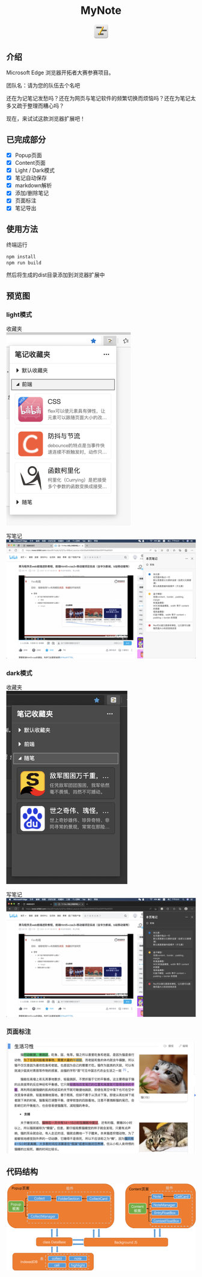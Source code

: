 # <center> MyNote

<div align=center>
<img src="./src/entry/Icon-128.png" alt="logo" style="zoom: 30%" />
</div>

## 介绍

Microsoft Edge 浏览器开拓者大赛参赛项目。

团队名：请为您的队伍去个名吧

还在为记笔记发愁吗？还在为网页与笔记软件的频繁切换而烦恼吗？还在为笔记太多又疏于整理而糟心吗？

现在，来试试这款浏览器扩展吧！

## 已完成部分

- [x] Popup页面
- [x] Content页面
- [x] Light / Dark模式
- [x] 笔记自动保存
- [x] markdown解析
- [x] 添加/删除笔记
- [x] 页面标注
- [x] 笔记导出

## 使用方法

终端运行
```
npm install
npm run build
```
然后将生成的dist目录添加到浏览器扩展中

## 预览图

### light模式

收藏夹 \
<img src="./forshow/light%20popup.png" alt="light收藏夹" style="zoom:50%;" />

写笔记
![light写笔记](./forshow/light%20content.png)

### dark模式

收藏夹 \
<img src="./forshow/dark%20popup.png" alt="dark收藏夹" style="zoom:50%;" />

写笔记
![dark写笔记](./forshow/dark%20content.png)

### 页面标注

![页面标注](./forshow/focus.png)

## 代码结构

![代码结构](./forshow/code%20structure.png)

